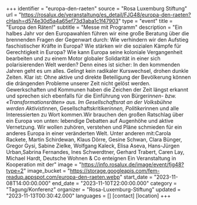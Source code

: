 +++
identifier = "europa-den-raeten"
source = "Rosa Luxemburg Stiftung"
url = "https://rosalux.de/veranstaltung/es_detail/FJG48/europa-den-raeten?cHash=d574e30d5a4a65ef73d3aba1c1f47903"
type = "event"
title = "Europa den Räten!"
subtitle = "Messe mit Programm"
description = "Ein halbes Jahr vor den Europawahlen führen wir eine große Beratung über die brennenden Fragen der Gegenwart durch: Wie verhindern wir den Aufstieg faschistischer Kräfte in Europa? Wie stärken wir die sozialen Kämpfe für Gerechtigkeit in Europa? Wie kann Europa seine koloniale Vergangenheit bearbeiten und zu einem Motor globaler Solidarität in einer sich polarisierenden Welt werden?
Denn eines ist sicher: In den kommenden Jahren geht es um alles. Gelingt kein radikaler Kurswechsel, drohen dunkle Zeiten. Klar ist: Ohne aktive und direkte Beteiligung der Bevölkerung können die drängenden Probleme unserer Zeit nicht gelöst werden. Gewerkschaften und Kommunen haben die Zeichen der Zeit längst erkannt und sprechen sich ebenfalls für die Einführung von Bürger*innen- bzw. «Transformationsräten» aus.
Im Gesellschaftsrat an der Volksbühne werden Aktivist*innen, Gesellschaftskritiker*innen, Politiker*innen und alle Interessierten zu Wort kommen.Wir brauchen den großen Ratschlag über ein Europa von unten: lebendige Debatten auf Augenhöhe und aktive Vernetzung. Wir wollen zuhören, verstehen und Pläne schmieden für ein anderes Europa in einer veränderten Welt.
Unter anderen mit:Carola Rackete, Martin Schirdewan, Klaus Dörre, Gesine Schwan, Clara Bünger, Gregor Gysi, Sabine Zielke, Wolfgang Kaleck, Elisa Aseva, Hans-Jürgen Urban,Sabrina Fernandes, Ines Schwerdtner, Gerhard Trabert, Caren Lay, Michael Hardt, Deutsche Wohnen & Co enteignen
Ein Veranstaltung in Kooperation mit der"
image = "https://info.rosalux.de/image/event/fjg48?type=2"
image_bucket = "https://storage.googleapis.com/fem-readup.appspot.com/europa-den-raeten.webp"
start_date = "2023-11-08T14:00:00.000"
end_date = "2023-11-10T22:00:00.000"
category = "Tagung/Konferenz"
organizer = "Rosa-Luxemburg-Stiftung"
updated = "2023-11-13T00:30:42.000"
languages = []
[contact]
[location]
+++